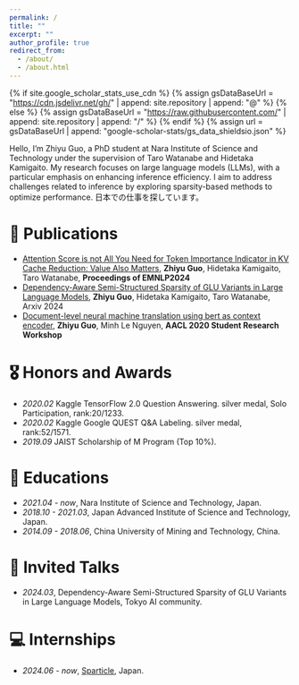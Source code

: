 ```yaml
---
permalink: /
title: ""
excerpt: ""
author_profile: true
redirect_from: 
  - /about/
  - /about.html
---
```


{% if site.google_scholar_stats_use_cdn %}
{% assign gsDataBaseUrl = "https://cdn.jsdelivr.net/gh/" | append: site.repository | append: "@" %}
{% else %}
{% assign gsDataBaseUrl = "https://raw.githubusercontent.com/" | append: site.repository | append: "/" %}
{% endif %}
{% assign url = gsDataBaseUrl | append: "google-scholar-stats/gs_data_shieldsio.json" %}

<span class='anchor' id='about-me'></span>

Hello, I’m Zhiyu Guo, a PhD student at Nara Institute of Science and Technology under the supervision of Taro Watanabe and Hidetaka Kamigaito. My research focuses on large language models (LLMs), with a particular emphasis on enhancing inference efficiency. I aim to address challenges related to inference by exploring sparsity-based methods to optimize performance. 日本での仕事を探しています。


<!-- # 🔥 News
- *2022.02*: &nbsp;🎉🎉 Lorem ipsum dolor sit amet, consectetur adipiscing elit. Vivamus ornare aliquet ipsum, ac tempus justo dapibus sit amet. 
- *2024.09*: &nbsp;🎉🎉 KV cache optimization work is accpe.  -->

# 📝 Publications 

<!-- <div class='paper-box'><div class='paper-box-image'><div><div class="badge">CVPR 2016</div><img src='images/500x300.png' alt="sym" width="100%"></div></div>
<div class='paper-box-text' markdown="1">

[Deep Residual Learning for Image Recognition](https://openaccess.thecvf.com/content_cvpr_2016/papers/He_Deep_Residual_Learning_CVPR_2016_paper.pdf)

**Kaiming He**, Xiangyu Zhang, Shaoqing Ren, Jian Sun

[**Project**](https://scholar.google.com/citations?view_op=view_citation&hl=zh-CN&user=DhtAFkwAAAAJ&citation_for_view=DhtAFkwAAAAJ:ALROH1vI_8AC) <strong><span class='show_paper_citations' data='DhtAFkwAAAAJ:ALROH1vI_8AC'></span></strong>
- Lorem ipsum dolor sit amet, consectetur adipiscing elit. Vivamus ornare aliquet ipsum, ac tempus justo dapibus sit amet. 
</div>
</div> -->
- [Attention Score is not All You Need for Token Importance Indicator in KV Cache Reduction: Value Also Matters](https://aclanthology.org/2024.emnlp-main.1178/), **Zhiyu Guo**, Hidetaka Kamigaito, Taro Watanabe, **Proceedings of EMNLP2024**
- [Dependency-Aware Semi-Structured Sparsity of GLU Variants in Large Language Models](https://arxiv.org/abs/2405.01943), **Zhiyu Guo**, Hidetaka Kamigaito, Taro Watanabe, Arxiv 2024
- [Document-level neural machine translation using bert as context encoder](https://aclanthology.org/2020.aacl-srw.15.pdf), **Zhiyu Guo**, Minh Le Nguyen, **AACL 2020  Student Research Workshop**

# 🎖 Honors and Awards
- *2020.02* Kaggle TensorFlow 2.0 Question Answering. silver medal, Solo Participation, rank:20/1233. 
- *2020.02* Kaggle Google QUEST Q&A Labeling. silver medal, rank:52/1571. 
- *2019.09* JAIST Scholarship of M Program (Top 10%). 

# 📖 Educations
- *2021.04 - now*, Nara Institute of Science and Technology, Japan.
- *2018.10 - 2021.03*, Japan Advanced Institute of Science and Technology, Japan. 
- *2014.09 - 2018.06*, China University of Mining and Technology, China. 

# 💬 Invited Talks
- *2024.03*, Dependency-Aware Semi-Structured Sparsity of GLU Variants in Large Language Models, Tokyo AI community. 

# 💻 Internships
- *2024.06 - now*, [Sparticle](https://www.sparticle.com//), Japan.